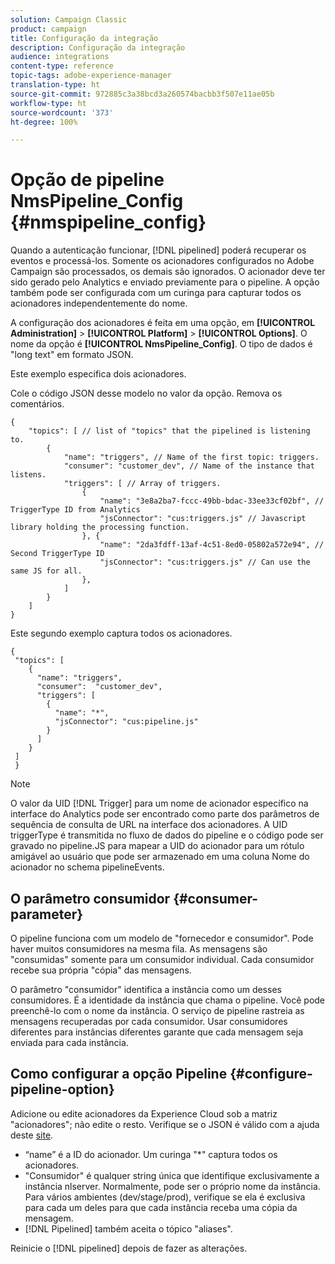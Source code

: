 ```yaml
---
solution: Campaign Classic
product: campaign
title: Configuração da integração
description: Configuração da integração
audience: integrations
content-type: reference
topic-tags: adobe-experience-manager
translation-type: ht
source-git-commit: 972885c3a38bcd3a260574bacbb3f507e11ae05b
workflow-type: ht
source-wordcount: '373'
ht-degree: 100%

---
```



# Opção de pipeline NmsPipeline_Config {#nmspipeline_config}

Quando a autenticação funcionar, [!DNL pipelined] poderá recuperar os eventos e processá-los. Somente os acionadores configurados no Adobe Campaign são processados, os demais são ignorados. O acionador deve ter sido gerado pelo Analytics e enviado previamente para o pipeline.
A opção também pode ser configurada com um curinga para capturar todos os acionadores independentemente do nome.

A configuração dos acionadores é feita em uma opção, em **[!UICONTROL Administration]** > **[!UICONTROL Platform]** > **[!UICONTROL Options]**. O nome da opção é **[!UICONTROL NmsPipeline_Config]**. O tipo de dados é &quot;long text&quot; em formato JSON.

Este exemplo especifica dois acionadores.

Cole o código JSON desse modelo no valor da opção. Remova os comentários.

```
{
    "topics": [ // list of "topics" that the pipelined is listening to.
        {
            "name": "triggers", // Name of the first topic: triggers.
            "consumer": "customer_dev", // Name of the instance that listens. 
            "triggers": [ // Array of triggers. 
                {
                    "name": "3e8a2ba7-fccc-49bb-bdac-33ee33cf02bf", // TriggerType ID from Analytics 
                    "jsConnector": "cus:triggers.js" // Javascript library holding the processing function.
                }, {
                    "name": "2da3fdff-13af-4c51-8ed0-05802a572e94", // Second TriggerType ID 
                    "jsConnector": "cus:triggers.js" // Can use the same JS for all.
                },
            ]
        }
    ]
}
```

Este segundo exemplo captura todos os acionadores.

```
{
 "topics": [
    {
      "name": "triggers",
      "consumer":  "customer_dev",
      "triggers": [
        {
          "name": "*",
          "jsConnector": "cus:pipeline.js"
        }
      ]
    }
 ]
 }
```

>[!NOTE]
>
>O valor da UID [!DNL Trigger] para um nome de acionador específico na interface do Analytics pode ser encontrado como parte dos parâmetros de sequência de consulta de URL na interface dos acionadores. A UID triggerType é transmitida no fluxo de dados do pipeline e o código pode ser gravado no pipeline.JS para mapear a UID do acionador para um rótulo amigável ao usuário que pode ser armazenado em uma coluna Nome do acionador no schema pipelineEvents.

## O parâmetro consumidor {#consumer-parameter}

O pipeline funciona com um modelo de &quot;fornecedor e consumidor&quot;. Pode haver muitos consumidores na mesma fila. As mensagens são &quot;consumidas&quot; somente para um consumidor individual. Cada consumidor recebe sua própria &quot;cópia&quot; das mensagens.

O parâmetro &quot;consumidor&quot; identifica a instância como um desses consumidores. É a identidade da instância que chama o pipeline. Você pode preenchê-lo com o nome da instância. O serviço de pipeline rastreia as mensagens recuperadas por cada consumidor. Usar consumidores diferentes para instâncias diferentes garante que cada mensagem seja enviada para cada instância.

## Como configurar a opção Pipeline {#configure-pipeline-option}

Adicione ou edite acionadores da Experience Cloud sob a matriz &quot;acionadores&quot;; não edite o resto.
Verifique se o JSON é válido com a ajuda deste [site](http://jsonlint.com/).

* “name” é a ID do acionador. Um curinga &quot;*&quot; captura todos os acionadores.
* &quot;Consumidor&quot; é qualquer string única que identifique exclusivamente a instância nlserver. Normalmente, pode ser o próprio nome da instância. Para vários ambientes (dev/stage/prod), verifique se ela é exclusiva para cada um deles para que cada instância receba uma cópia da mensagem.
* [!DNL Pipelined] também aceita o tópico &quot;aliases&quot;.

Reinicie o [!DNL pipelined] depois de fazer as alterações.
